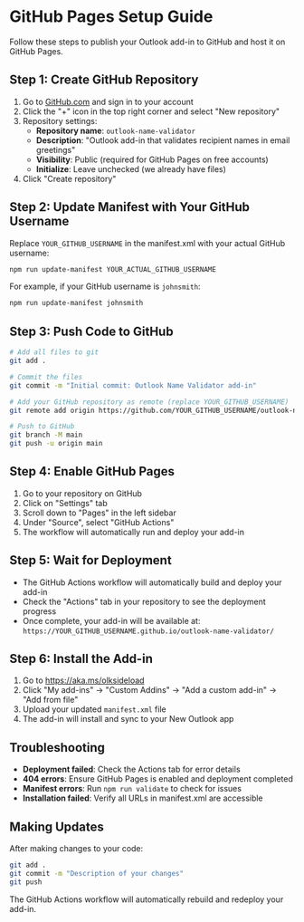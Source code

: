 # GitHub Pages Setup Guide

Follow these steps to publish your Outlook add-in to GitHub and host it on GitHub Pages.

## Step 1: Create GitHub Repository

1. Go to [GitHub.com](https://github.com) and sign in to your account
2. Click the "+" icon in the top right corner and select "New repository"
3. Repository settings:
   - **Repository name**: `outlook-name-validator`
   - **Description**: "Outlook add-in that validates recipient names in email greetings"
   - **Visibility**: Public (required for GitHub Pages on free accounts)
   - **Initialize**: Leave unchecked (we already have files)
4. Click "Create repository"

## Step 2: Update Manifest with Your GitHub Username

Replace `YOUR_GITHUB_USERNAME` in the manifest.xml with your actual GitHub username:

```bash
npm run update-manifest YOUR_ACTUAL_GITHUB_USERNAME
```

For example, if your GitHub username is `johnsmith`:
```bash
npm run update-manifest johnsmith
```

## Step 3: Push Code to GitHub

```bash
# Add all files to git
git add .

# Commit the files
git commit -m "Initial commit: Outlook Name Validator add-in"

# Add your GitHub repository as remote (replace YOUR_GITHUB_USERNAME)
git remote add origin https://github.com/YOUR_GITHUB_USERNAME/outlook-name-validator.git

# Push to GitHub
git branch -M main
git push -u origin main
```

## Step 4: Enable GitHub Pages

1. Go to your repository on GitHub
2. Click on "Settings" tab
3. Scroll down to "Pages" in the left sidebar
4. Under "Source", select "GitHub Actions"
5. The workflow will automatically run and deploy your add-in

## Step 5: Wait for Deployment

- The GitHub Actions workflow will automatically build and deploy your add-in
- Check the "Actions" tab in your repository to see the deployment progress
- Once complete, your add-in will be available at:
  `https://YOUR_GITHUB_USERNAME.github.io/outlook-name-validator/`

## Step 6: Install the Add-in

1. Go to https://aka.ms/olksideload
2. Click "My add-ins" → "Custom Addins" → "Add a custom add-in" → "Add from file"
3. Upload your updated `manifest.xml` file
4. The add-in will install and sync to your New Outlook app

## Troubleshooting

- **Deployment failed**: Check the Actions tab for error details
- **404 errors**: Ensure GitHub Pages is enabled and deployment completed
- **Manifest errors**: Run `npm run validate` to check for issues
- **Installation failed**: Verify all URLs in manifest.xml are accessible

## Making Updates

After making changes to your code:

```bash
git add .
git commit -m "Description of your changes"
git push
```

The GitHub Actions workflow will automatically rebuild and redeploy your add-in.